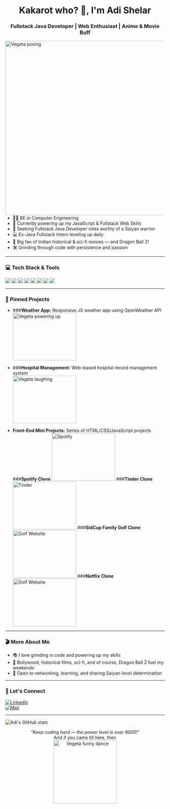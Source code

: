 
<h1 align="center">Kakarot who? 👋, I'm Adi Shelar</h1>
<h3 align="center">Fullstack Java Developer | Web Enthusiast | Anime & Movie Buff</h3>

<img src="https://media4.giphy.com/media/v1.Y2lkPTc5MGI3NjExbmJ4dGgyeGs5ajk5ZnllZnFlZnQxdHVyZ2lhYnp1bzVpODBzeHgweCZlcD12MV9pbnRlcm5hbF9naWZfYnlfaWQmY3Q9Zw/thZQwkCyXSmelSTWru/giphy.gif" width="550" align="right" alt="Vegeta posing">

---

- 🧑‍💻 BE in Computer Engineering
- 🌱 Currently powering up my JavaScript & Fullstack Web Skills
- 🎯 Seeking Fullstack Java Developer roles worthy of a Saiyan warrior
- 💻 Ex-Java Fullstack Intern leveling up daily
- 🎥 Big fan of Indian historical & sci-fi movies — and Dragon Ball Z!
- 🛠️ Grinding through code with persistence and passion

---

### 💻 Tech Stack & Tools
<img src="https://img.shields.io/badge/Java-informational?style=for-the-badge&logo=java&logoColor=white"/>
<img src="https://img.shields.io/badge/Javascript-informational?style=for-the-badge&logo=javascript&logoColor=white"/>
<img src="https://img.shields.io/badge/HTML5-informational?style=for-the-badge&logo=html5&logoColor=white"/>
<img src="https://img.shields.io/badge/CSS3-informational?style=for-the-badge&logo=css3&logoColor=white"/>
<img src="https://img.shields.io/badge/Git-informational?style=for-the-badge&logo=git&logoColor=white"/>
<img src="https://img.shields.io/badge/Spring_Boot-informational?style=for-the-badge&logo=spring-boot&logoColor=white"/>
<img src="https://img.shields.io/badge/MySQL-informational?style=for-the-badge&logo=mysql&logoColor=white"/>
<img src="https://img.shields.io/badge/React-informational?style=for-the-badge&logo=react&logoColor=white"/>

---

### 📌 Pinned Projects
- ###**Weather App:** Responsive JS weather app using OpenWeather API  
  <img src="https://media1.giphy.com/media/v1.Y2lkPTc5MGI3NjExdDAzMjVtaGZsbG9uZDN2YTFjejNpOHgzZDN6Mmx0eWE3NzFqN2tyOCZlcD12MV9pbnRlcm5hbF9naWZfYnlfaWQmY3Q9Zw/za5xikuRr0OzK/giphy.gif" width="200" height="150" alt="Vegeta powering up">

- ###**Hospital Management:** Web-based hospital record management system  
  <img src="https://media4.giphy.com/media/v1.Y2lkPTc5MGI3NjExb3BqeWF5ZXZ0NGZpa3J4eGdiMTJscTNvNXc1cmY0ZWZpaWN1eGxvbiZlcD12MV9pbnRlcm5hbF9naWZfYnlfaWQmY3Q9Zw/vHqYqMzqQYl7wdetsS/giphy.gif" width="200" height="150" alt="Vegeta laughing">

- **Front-End Mini Projects:** Series of HTML/CSS/JavaScript projects
  ###**Spotify Clone**
  <img src="https://media1.giphy.com/media/v1.Y2lkPTc5MGI3NjExbG9wbjZiZmNxbGcxZHRybGVyb2N1NnhxdXpsNmpobG81Nm52c3AwdiZlcD12MV9pbnRlcm5hbF9naWZfYnlfaWQmY3Q9Zw/Ll1rEkDebTIdO/giphy.gif" width="200" height="150" alt="Spotify">
  ###**Tinder Clone**
  <img src="https://media0.giphy.com/media/v1.Y2lkPTc5MGI3NjExOGFheGxqYmVncWN6bmE3ejZ1eHV0M2l4Zzh6am84NW9ydWlyMXJleCZlcD12MV9pbnRlcm5hbF9naWZfYnlfaWQmY3Q9Zw/qg7S7qVMCqP1C/giphy.gif" width="200" height="150" alt="Tinder">
  ###**SidCup Family Golf Clone**
  <img src="https://media1.giphy.com/media/v1.Y2lkPTc5MGI3NjExeDUyeHpxM3IxcWxoZjNqenk1MjVzaTM1NzFwOThpczJza2RpaGRxaSZlcD12MV9pbnRlcm5hbF9naWZfYnlfaWQmY3Q9Zw/2t8jyWKydrHcQ/giphy.gif" width="200" height="150" alt="Golf Website">
  ###**Netflix Clone**
  <img src="https://media3.giphy.com/media/v1.Y2lkPTc5MGI3NjExYjJ5bnYwdHIzMG52dXE0Y2pwMG1oZHpmczRvcGh2a2o5MWxrbTl1eSZlcD12MV9pbnRlcm5hbF9naWZfYnlfaWQmY3Q9Zw/wqfIdmAFqwola/giphy.gif" width="200" height="150" alt="Golf Website">

---

### 🎬 More About Me
- 📚 I love grinding in code and powering up my skills  
- 🍿 Bollywood, historical films, sci-fi, and of course, Dragon Ball Z fuel my weekends  
- 🤝 Open to networking, learning, and sharing Saiyan-level determination

---

### 🚀 Let's Connect
[![LinkedIn](https://img.shields.io/badge/LinkedIn-blue?style=for-the-badge&logo=linkedin&logoColor=white)](https://www.linkedin.com/in/adi190717)  
[![Mail](https://img.shields.io/badge/Email-informational?style=for-the-badge&logo=gmail&logoColor=white)](mailto:adishelar2001@gmail.com)  

---

![Adi's GitHub stats](https://github-readme-stats.vercel.app/api?username=ADI190717&show_icons=true&hide_title=true&theme=radical)

<p align="center">
  <i>“Keep coding hard — the power level is over 9000!”</i>  
  <br>
  And if you came till here, then
  <br>
  <img src="https://media3.giphy.com/media/v1.Y2lkPTc5MGI3NjExbjV5c2g4N3JsZWUyZG13eW03angwMmJ6c3ZtZTBmdTFldW5hZTB2ZiZlcD12MV9pbnRlcm5hbF9naWZfYnlfaWQmY3Q9Zw/3oz8xIsloV7zOmt81G/giphy.gif" width="200" alt="Vegeta funny dance">
</p>
